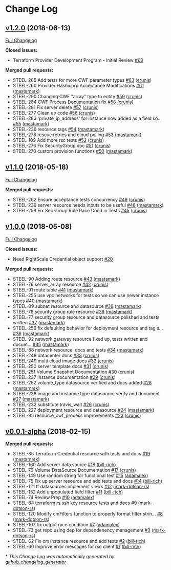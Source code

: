 # Change Log

## [v1.2.0](https://github.com/rightscale/terraform-provider-rightscale/tree/v1.2.0) (2018-06-13)
[Full Changelog](https://github.com/rightscale/terraform-provider-rightscale/compare/v1.1.0...v1.2.0)

**Closed issues:**

- Terraform Provider Development Program - Initial Review [\#60](https://github.com/rightscale/terraform-provider-rightscale/issues/60)

**Merged pull requests:**

- STEEL-285 Add tests for more CWF parameter types [\#63](https://github.com/rightscale/terraform-provider-rightscale/pull/63) ([crunis](https://github.com/crunis))
- STEEL-260 Provider Hashicorp Acceptance Modifications [\#61](https://github.com/rightscale/terraform-provider-rightscale/pull/61) ([mastamark](https://github.com/mastamark))
- STEEL-290 Changing CWF "array" type to entity [\#59](https://github.com/rightscale/terraform-provider-rightscale/pull/59) ([crunis](https://github.com/crunis))
- STEEL-284 CWF Process Documentation fix [\#58](https://github.com/rightscale/terraform-provider-rightscale/pull/58) ([crunis](https://github.com/crunis))
- STEEL-281 Fix server delete [\#57](https://github.com/rightscale/terraform-provider-rightscale/pull/57) ([crunis](https://github.com/crunis))
- STEEL-277 Clean up code [\#56](https://github.com/rightscale/terraform-provider-rightscale/pull/56) ([crunis](https://github.com/crunis))
- STEEL-283 'private\_ip\_address' for instance now added as a field so… [\#55](https://github.com/rightscale/terraform-provider-rightscale/pull/55) ([mastamark](https://github.com/mastamark))
- STEEL-236 resource tags [\#54](https://github.com/rightscale/terraform-provider-rightscale/pull/54) ([mastamark](https://github.com/mastamark))
- STEEL-278 rescue retries and cloud polling [\#53](https://github.com/rightscale/terraform-provider-rightscale/pull/53) ([mastamark](https://github.com/mastamark))
- STEEL-109 Add more rsc tests [\#52](https://github.com/rightscale/terraform-provider-rightscale/pull/52) ([crunis](https://github.com/crunis))
- STEEL-276 Fix SecurityGroup doc [\#51](https://github.com/rightscale/terraform-provider-rightscale/pull/51) ([crunis](https://github.com/crunis))
- STEEL-270 custom provision functions [\#50](https://github.com/rightscale/terraform-provider-rightscale/pull/50) ([mastamark](https://github.com/mastamark))

## [v1.1.0](https://github.com/rightscale/terraform-provider-rightscale/tree/v1.1.0) (2018-05-18)
[Full Changelog](https://github.com/rightscale/terraform-provider-rightscale/compare/v1.0.0...v1.1.0)

**Merged pull requests:**

- STEEL-262 Ensure acceptance tests concurrency [\#49](https://github.com/rightscale/terraform-provider-rightscale/pull/49) ([crunis](https://github.com/crunis))
- STEEL-239 server resource needs inputs to be useful [\#48](https://github.com/rightscale/terraform-provider-rightscale/pull/48) ([mastamark](https://github.com/mastamark))
- STEEL-258 Fix Sec Group Rule Race Cond in Tests [\#45](https://github.com/rightscale/terraform-provider-rightscale/pull/45) ([crunis](https://github.com/crunis))

## [v1.0.0](https://github.com/rightscale/terraform-provider-rightscale/tree/v1.0.0) (2018-05-08)
[Full Changelog](https://github.com/rightscale/terraform-provider-rightscale/compare/v0.0.1-alpha...v1.0.0)

**Closed issues:**

- Need RightScale Credential object support [\#20](https://github.com/rightscale/terraform-provider-rightscale/issues/20)

**Merged pull requests:**

- STEEL-90 Adding route resource [\#43](https://github.com/rightscale/terraform-provider-rightscale/pull/43) ([mastamark](https://github.com/mastamark))
- STEEL-76 server\_array resource [\#42](https://github.com/rightscale/terraform-provider-rightscale/pull/42) ([crunis](https://github.com/crunis))
- STEEL-91 route table [\#41](https://github.com/rightscale/terraform-provider-rightscale/pull/41) ([mastamark](https://github.com/mastamark))
- STEEL-255 use vpc networks for tests so we can use newer instance types [\#40](https://github.com/rightscale/terraform-provider-rightscale/pull/40) ([mastamark](https://github.com/mastamark))
- STEEL-89 subnet resource and datasource [\#39](https://github.com/rightscale/terraform-provider-rightscale/pull/39) ([mastamark](https://github.com/mastamark))
- STEEL-78 security group rule resource [\#38](https://github.com/rightscale/terraform-provider-rightscale/pull/38) ([mastamark](https://github.com/mastamark))
- STEEL-77 security group resource and datasource polished and tests written [\#37](https://github.com/rightscale/terraform-provider-rightscale/pull/37) ([mastamark](https://github.com/mastamark))
- STEEL-256 fix defaulting behavior for deployment resource and tag s… [\#36](https://github.com/rightscale/terraform-provider-rightscale/pull/36) ([mastamark](https://github.com/mastamark))
- STEEL-92 network gateway resource fixed up, tests written and docum… [\#35](https://github.com/rightscale/terraform-provider-rightscale/pull/35) ([mastamark](https://github.com/mastamark))
- STEEL-88 network resource, docs and tests [\#34](https://github.com/rightscale/terraform-provider-rightscale/pull/34) ([mastamark](https://github.com/mastamark))
- STEEL-248 datacenter docs [\#33](https://github.com/rightscale/terraform-provider-rightscale/pull/33) ([crunis](https://github.com/crunis))
- STEEL-249 multi cloud image docs [\#32](https://github.com/rightscale/terraform-provider-rightscale/pull/32) ([crunis](https://github.com/crunis))
- STEEL-250 server template docs [\#31](https://github.com/rightscale/terraform-provider-rightscale/pull/31) ([crunis](https://github.com/crunis))
- STEEL-251 Volume Snapshot Documentation [\#30](https://github.com/rightscale/terraform-provider-rightscale/pull/30) ([crunis](https://github.com/crunis))
- STEEL-237 Instance documentation [\#29](https://github.com/rightscale/terraform-provider-rightscale/pull/29) ([crunis](https://github.com/crunis))
- STEEL-252 volume\_type datasource verified and docs added [\#28](https://github.com/rightscale/terraform-provider-rightscale/pull/28) ([mastamark](https://github.com/mastamark))
- STEEL-238 image and instance type datasource verify and document [\#27](https://github.com/rightscale/terraform-provider-rightscale/pull/27) ([mastamark](https://github.com/mastamark))
- STEEL-232 substitute travis\_wait [\#26](https://github.com/rightscale/terraform-provider-rightscale/pull/26) ([crunis](https://github.com/crunis))
- STEEL-227 deployment resource and datasource [\#24](https://github.com/rightscale/terraform-provider-rightscale/pull/24) ([mastamark](https://github.com/mastamark))
- STEEL-95 resource\_cwf\_process improvements [\#23](https://github.com/rightscale/terraform-provider-rightscale/pull/23) ([crunis](https://github.com/crunis))

## [v0.0.1-alpha](https://github.com/rightscale/terraform-provider-rightscale/tree/v0.0.1-alpha) (2018-02-15)
**Merged pull requests:**

- STEEL-85 Terraform Credential resource with tests and docs [\#19](https://github.com/rightscale/terraform-provider-rightscale/pull/19) ([mastamark](https://github.com/mastamark))
- STEEL-160 Add server data source [\#18](https://github.com/rightscale/terraform-provider-rightscale/pull/18) ([bill-rich](https://github.com/bill-rich))
- STEEL-79 Volume DataSource Documentation [\#17](https://github.com/rightscale/terraform-provider-rightscale/pull/17) ([crunis](https://github.com/crunis))
- STEEL-149 Use random string for functional test [\#15](https://github.com/rightscale/terraform-provider-rightscale/pull/15) ([adamalex](https://github.com/adamalex))
- STEEL-75 Fix up server resource and add tests and docs [\#14](https://github.com/rightscale/terraform-provider-rightscale/pull/14) ([bill-rich](https://github.com/bill-rich))
- STEEL-121 tf datasources implement views [\#12](https://github.com/rightscale/terraform-provider-rightscale/pull/12) ([mark-dotson-rs](https://github.com/mark-dotson-rs))
- STEEL-132 Add unpopulated field filter [\#11](https://github.com/rightscale/terraform-provider-rightscale/pull/11) ([bill-rich](https://github.com/bill-rich))
- STEEL-74 Review Prep [\#10](https://github.com/rightscale/terraform-provider-rightscale/pull/10) ([adamalex](https://github.com/adamalex))
- STEEL-84 terraform rs ssh key resource tests and docs [\#9](https://github.com/rightscale/terraform-provider-rightscale/pull/9) ([mark-dotson-rs](https://github.com/mark-dotson-rs))
- STEEL-120 Modify cmFilters function to properly format filter strin… [\#8](https://github.com/rightscale/terraform-provider-rightscale/pull/8) ([mark-dotson-rs](https://github.com/mark-dotson-rs))
- STEEL-107 fix output race condition [\#7](https://github.com/rightscale/terraform-provider-rightscale/pull/7) ([adamalex](https://github.com/adamalex))
- STEEL-73 get repo using dep for dependenency management [\#3](https://github.com/rightscale/terraform-provider-rightscale/pull/3) ([mark-dotson-rs](https://github.com/mark-dotson-rs))
- STEEL-62 Fix cm instance resource and add tests [\#2](https://github.com/rightscale/terraform-provider-rightscale/pull/2) ([bill-rich](https://github.com/bill-rich))
- STEEL-60 Improve error messages for rsc client [\#1](https://github.com/rightscale/terraform-provider-rightscale/pull/1) ([bill-rich](https://github.com/bill-rich))



\* *This Change Log was automatically generated by [github_changelog_generator](https://github.com/skywinder/Github-Changelog-Generator)*